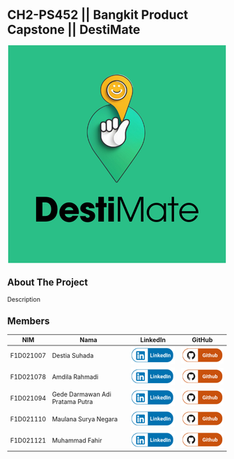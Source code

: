 # CH2-PS452 || Bangkit Product Capstone || DestiMate

<p align="center">
    <img src="https://github.com/mausneg/CH2-PS452-Capstone/blob/main/Profile/DestiMate.png" alt="DestiMate"><br>
</p>

## About The Project

<p>
Description
</p>

## Members

| NIM       | Nama                            | LinkedIn                                                                 | GitHub                                                                 |
| --------- | ------------------------------- | ------------------------------------------------------------------------ | ---------------------------------------------------------------------- |
| F1D021007 | Destia Suhada                   | [![](https://github.com/mausneg/FASDD/blob/main/Profile/LinkedIn.png)]() | [![](https://github.com/mausneg/FASDD/blob/main/Profile/github.png)]() |
| F1D021078 | Amdila Rahmadi                  | [![](https://github.com/mausneg/FASDD/blob/main/Profile/LinkedIn.png)]() | [![](https://github.com/mausneg/FASDD/blob/main/Profile/github.png)]() |
| F1D021094 | Gede Darmawan Adi Pratama Putra | [![](https://github.com/mausneg/FASDD/blob/main/Profile/LinkedIn.png)]() | [![](https://github.com/mausneg/FASDD/blob/main/Profile/github.png)]() |
| F1D021110 | Maulana Surya Negara            | [![](https://github.com/mausneg/FASDD/blob/main/Profile/LinkedIn.png)]() | [![](https://github.com/mausneg/FASDD/blob/main/Profile/github.png)]() |
| F1D021121 | Muhammad Fahir                  | [![](https://github.com/mausneg/FASDD/blob/main/Profile/LinkedIn.png)]() | [![](https://github.com/mausneg/FASDD/blob/main/Profile/github.png)]() |
